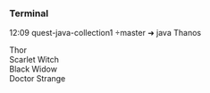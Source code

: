 ### Terminal  

12:09 quest-java-collection1 master  ➜ java Thanos  

Thor  
Scarlet Witch  
Black Widow  
Doctor Strange  
